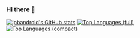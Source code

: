### Hi there 👋

<!--
**jpbandroid/jpbandroid** is a ✨ _special_ ✨ repository because its `README.md` (this file) appears on your GitHub profile.
-->

[![jpbandroid's GitHub stats](https://github-readme-stats.vercel.app/api?username=jpbandroid)](https://github.com/jpbandroid/jpbandroid/)
[![Top Languages (full)](https://github-readme-stats.vercel.app/api/top-langs/?username=jpbandroid)](https://github.com/jpbandroid/jpbandroid/)
[![Top Languages (compact)](https://github-readme-stats.vercel.app/api/top-langs/?username=jpbandroid&layout=compact)](https://github.com/jpbandroid/jpbandroid/)
